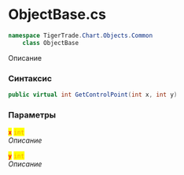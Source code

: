 
# ObjectBase.cs
```csharp
namespace TigerTrade.Chart.Objects.Common  
    class ObjectBase
```

Описание

### Синтаксис
```csharp
public virtual int GetControlPoint(int x, int y)
```

### Параметры  
<mark style="color:red;">**`x`**</mark> <mark style="color:orange;">`int`</mark>  
 *Описание*  
  
<mark style="color:red;">**`y`**</mark> <mark style="color:orange;">`int`</mark>  
 *Описание*  
  

                    
                    